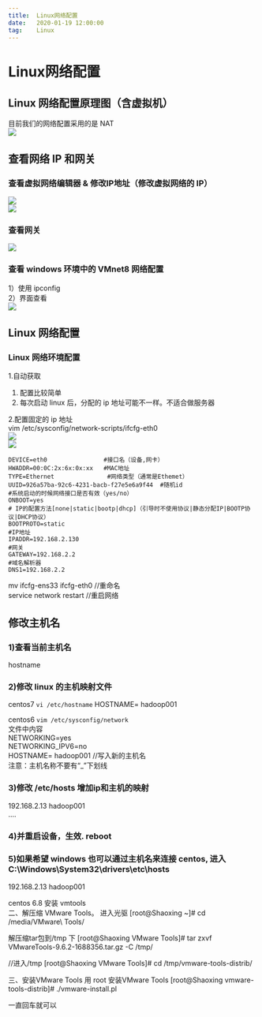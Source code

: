 ```yaml
---
title:  Linux网络配置
date:   2020-01-19 12:00:00
tag:    Linux
---
```


# Linux网络配置 


## Linux 网络配置原理图（含虚拟机）
目前我们的网络配置采用的是 NAT   
![](/images/Linux/网络.png)   

## 查看网络 IP 和网关
### 查看虚拟网络编辑器 & 修改IP地址（修改虚拟网络的 IP）
![](/images/Linux/IP_01.png)   
![](/images/Linux/ping_01.png)

### 查看网关
![](/images/Linux/ping_02.png)

### 查看 windows 环境中的 VMnet8 网络配置
1）使用 ipconfig     
2）界面查看   
![](/images/Linux/ping_06.png)


## Linux 网络配置
### Linux 网络环境配置
1.自动获取       
1) 配置比较简单   
2) 每次启动 linux 后，分配的 ip 地址可能不一样。不适合做服务器    

2.配置固定的 ip 地址    
vim  /etc/sysconfig/network-scripts/ifcfg-eth0    
![](/images/Linux/ping_03.png)   
![](/images/Linux/ping_04.png)   
```
DEVICE=eth0                #接口名（设备,网卡）
HWADDR=00:0C:2x:6x:0x:xx   #MAC地址 
TYPE=Ethernet               #网络类型（通常是Ethemet）
UUID=926a57ba-92c6-4231-bacb-f27e5e6a9f44  #随机id
#系统启动的时候网络接口是否有效（yes/no）
ONBOOT=yes                
# IP的配置方法[none|static|bootp|dhcp]（引导时不使用协议|静态分配IP|BOOTP协议|DHCP协议）
BOOTPROTO=static      
#IP地址
IPADDR=192.168.2.130  
#网关  
GATEWAY=192.168.2.2      
#域名解析器
DNS1=192.168.2.2 
```
mv ifcfg-ens33 ifcfg-eth0 //重命名     
service network restart  //重启网络    


## 修改主机名
### 1)查看当前主机名   
hostname   
### 2)修改 linux 的主机映射文件   
centos7   `vi /etc/hostname`     HOSTNAME= hadoop001   

centos6 `vim /etc/sysconfig/network`   
文件中内容   
NETWORKING=yes   
NETWORKING_IPV6=no   
HOSTNAME= hadoop001 //写入新的主机名   
注意：主机名称不要有“_”下划线    

### 3)修改 /etc/hosts 增加ip和主机的映射   
192.168.2.13  hadoop001   
    ....
### 4)并重启设备，生效.   reboot   
### 5)如果希望 windows 也可以通过主机名来连接 centos, 进入C:\Windows\System32\drivers\etc\hosts      
192.168.2.13 hadoop001	   


centos 6.8 安装 vmtools   
二、解压缩 VMware Tools。
进入光驱
[root@Shaoxing ~]# cd /media/VMware\ Tools/       

解压缩tar包到/tmp 下
[root@Shaoxing VMware Tools]# tar zxvf VMwareTools-9.6.2-1688356.tar.gz -C /tmp/    

//进入/tmp
[root@Shaoxing VMware Tools]# cd /tmp/vmware-tools-distrib/    


三、安装VMware Tools
用 root 安装VMware Tools
[root@Shaoxing vmware-tools-distrib]# ./vmware-install.pl       

一直回车就可以